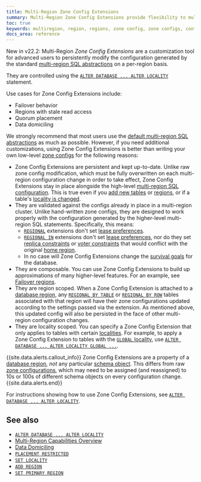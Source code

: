 ```yaml
---
title: Multi-Region Zone Config Extensions
summary: Multi-Region Zone Config Extensions provide flexibility to multi-region SQL abstractions.
toc: true
keywords: multiregion, region, regions, zone config, zone configs, configure replication zones, replication zone, replications zones, zcfg, zcfgs
docs_area: reference
---
```


<span class="version-tag">New in v22.2:</span> Multi-Region _Zone Config Extensions_ are a customization tool for advanced users to persistently modify the configuration generated by the standard [multi-region SQL abstractions](multiregion-overview.html) on a per-region basis.

They are controlled using the [`ALTER DATABASE ... ALTER LOCALITY`](alter-database.html#alter-locality) statement.

Use cases for Zone Config Extensions include:

- Failover behavior
- Regions with stale read access
- Quorum placement
- Data domiciling

We strongly recommend that most users use the [default multi-region SQL abstractions](multiregion-overview.html) as much as possible. However, if you need additional customizations, using Zone Config Extensions is better than writing your own low-level [zone configs](configure-replication-zones.html) for the following reasons:

- Zone Config Extensions are persistent and kept up-to-date. Unlike raw zone config modification, which must be fully overwritten on each multi-region configuration change in order to take effect, Zone Config Extensions stay in place alongside the high-level [multi-region SQL configuration](multiregion-overview.html). This is true even if you [add new tables](create-table.html) or [regions](alter-database.html#add-region), or if a table's [locality is changed](alter-table.html#set-locality).
- They are validated against the configs already in place in a multi-region cluster. Unlike hand-written zone configs, they are designed to work properly with the configuration generated by the higher-level multi-region SQL statements. Specifically, this means:
  - [`REGIONAL`](alter-database.html#parameters) extensions don't set [lease preferences](configure-replication-zones.html#lease_preferences).
  - [`REGIONAL IN`](alter-database.html#parameters) extensions don't set [lease preferences](configure-replication-zones.html#lease_preferences), nor do they set [replica constraints](configure-replication-zones.html#constraints) or [voter constraints](configure-replication-zones.html#voter_constraints) that would conflict with the original [home region](multiregion-overview.html#regional-by-row-tables).
  - In no case will Zone Config Extensions change the [survival goals](multiregion-overview.html#survival-goals) for the database.
- They are composable. You can use Zone Config Extensions to build up approximations of many higher-level features. For an example, see [Failover regions](alter-database.html#failover-regions).
- They are region scoped. When a Zone Config Extension is attached to a [database region](multiregion-overview.html#database-regions), any [`REGIONAL BY TABLE`](multiregion-overview.html#regional-tables) or [`REGIONAL BY ROW`](multiregion-overview.html#regional-by-row-tables) tables associated with that region will have their zone configurations updated according to the settings passed via the extension. As mentioned above, this updated config will also be persisted in the face of other multi-region configuration changes.
- They are locality scoped. You can specify a Zone Config Extension that only applies to tables with certain [localities](multiregion-overview.html#table-localities). For example, to apply a Zone Config Extension to tables with the [`GLOBAL` locality](multiregion-overview.html#global-tables), use [`ALTER DATABASE ... ALTER LOCALITY GLOBAL ...`](alter-database.html#alter-locality).

{{site.data.alerts.callout_info}}
Zone Config Extensions are a property of a [database region](multiregion-overview.html#database-regions), *not* any particular [schema object](schema-design-overview.html). This differs from raw [zone configurations](configure-replication-zones.html), which may need to be assigned (and reassigned) to 10s or 100s of different schema objects on every configuration change.
{{site.data.alerts.end}}

For instructions showing how to use Zone Config Extensions, see [`ALTER DATABASE ... ALTER LOCALITY`](alter-database.html#alter-locality).

## See also

- [`ALTER DATABASE ... ALTER LOCALITY`](alter-database.html#alter-locality)
- [Multi-Region Capabilities Overview](multiregion-overview.html)
- [Data Domiciling](data-domiciling.html)
- [`PLACEMENT RESTRICTED`](alter-database.html#placement)
- [`SET LOCALITY`](alter-table.html#set-locality)
- [`ADD REGION`](alter-database.html#add-region)
- [`SET PRIMARY REGION`](alter-database.html#set-primary-region)
